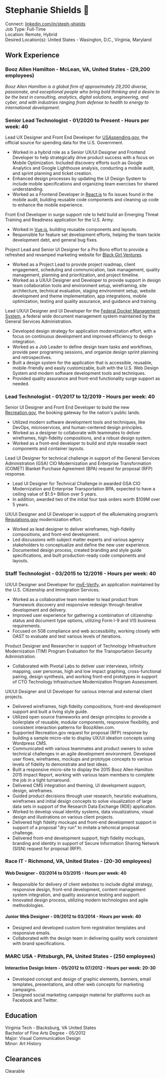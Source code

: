 # Stephanie Shields :wave:

Connect: [linkedin.com/in/steph-shields](https://www.linkedin.com/in/steph-shields/)    
Job Type: Full-Time  
Location: Remote, Hybrid  
Desired Location(s): United States - Wasington, D.C., Virginia, Maryland

## Work Experience

### Booz Allen Hamilton - McLean, VA, United States - (29,200 employees)

*Booz Allen Hamilton is a global firm of approximately 29,200 diverse, passionate, and exceptional people who bring bold thinking and a desire to be the best in consulting, analytics, digital solutions, engineering, and cyber, and with industries ranging from defense to health to energy to international development.*

### Senior Lead Technologist - 01/2020 to Present - Hours per week: 40

<!-- Add brief description of the organization and "Senior Lead Technologist" role -->

Lead UX Designer and Front End Developer for [USAspending.gov](https://www.usaspending.gov/), the official source for spending data for the U.S. Government.

<!--
Product: [USAspending.gov](https://www.usaspending.gov/)  
Program: Fiscal Service Data Transparency Support Program  
Client: Bureau of the Fiscal Service, U.S. Department of the Treasury  
Team Size: ~30  
Duration: 07/2021 - Present
-->

[Brief description of the product/project/team you worked on or supported. To include clients/customers type, impact/performance metrics and scope, and team size/composition.]: #

- Worked in a hybrid role as a Senior UX/UI Designer and Frontend Developer to help strategically drive product success with a focus on Mobile Optimization. Included discovery efforts such as Google Analytics and Google Lighthouse analysis, conducting a mobile audit, and sprint planning and ticket creation.
- Enhanced design processes by updating the UI Design System to include mobile specifications and organizing team exercises for shared understanding.
- Worked as a Frontend Developer in [React.js](https://reactjs.org/) to fix issues found in the mobile audit, building reusable code components and cleaning up code to enhance the mobile experience.

Front End Developer in surge support role to held build an Emerging Threat Training and Readiness application for the U.S. Army.

<!--
Product: Emerging Threat Training and Readiness Component  
Client: U.S. Army  
Team Size: ~38
Duration: 04/2021 - 06/2021
-->

[Brief description of the product/project/team you worked on or supported. To include clients/customers type, impact/performance metrics and scope, and team size/composition.]: #

- Worked in [Vue.js](https://vuejs.org/), building reusable components and layouts.
- Responsible for feature set development efforts, helping the team tackle development debt, and general bug fixes.

Project Lead and Senior UI Designer for a Pro Bono effort to provide a refreshed and revamped marketing website for [Black Girl Ventures](https://www.blackgirlventures.org/).

<!--
Product: [blackgirlventures.org](https://www.blackgirlventures.org/)  
Client: Black Girl Ventures  
Team Size: ~6  
Duration: 01/2021 - 03/2021
-->

[Brief description of the product/project/team you worked on or supported. To include clients/customers type, impact/performance metrics and scope, and team size/composition.]: #

- Worked as a Project Lead to provide project roadmap, client engagement, scheduling and communication, task management, quality management, planning and prioritization, and project timeline.
- Worked as a UX/UI Designer and Developer to provide support in design team collaboration tools and environment setup, wireframing, site architecture, technical evaluation, staging environment setup, website development and theme implementation, app integrations, mobile optimization, testing and quality assurance, and guidance and training.

Lead UX/UI Designer and UI Developer for the [Federal Docket Management System](https://www.fdms.gov/login), a federal wide document management system maintained by the General Services Administration.

<!--
Product: [Federal Docket Management System](https://www.fdms.gov/login)  
Program: eRulemaking Program  
Client: General Services Administration  
Team Size: ~38  
Duration: 03/2020 - 12/2020
-->

[Brief description of the product/project/team you worked on or supported. To include clients/customers type, impact/performance metrics and scope, and team size/composition.]: #

- Developed design strategy for application modernization effort, with a focus on continuous development and improved efficiency to design integration.
- Worked as a Job Leader to define design team tasks and workflows, provide peer programing sessions, and organize design sprint planning and retrospectives.
- Built a design system for the application that is accessible, reusable, mobile-friendly and easily customizable, built with the U.S. Web Design System and modern software development tools and techniques.
- Provided quality assurance and front-end functionality surge support as needed.

### Lead Technologist - 01/2017 to 12/2019 - Hours per week: 40

<!-- Add brief description of the organization and "Lead Technologist" role -->

Senior UI Designer and Front End Developer to build the new [Recreation.gov](https://www.recreation.gov/), the booking gateway for the nation's public lands.

<!--
Product: [Recreation.gov](https://www.recreation.gov/)  
Client: Booz Allen Hamilton, U.S. Department of the Interior  
Team Size: ~84  
Duration: 07/2017 - 02/2020
-->

[Brief description of the product/project/team you worked on or supported. To include clients/customers type, impact/performance metrics and scope, and team size/composition.]: #

- Utilized modern software development tools and techniques, like DevOps, microservices, and human-centered design principles.
- Worked as a designer to collaborate with teammates to deliver wireframes, high-fidelity compositions, and a robust design system.
- Worked as a front-end developer to build and style reusable react components and container layouts.

Lead UI Designer for technical challenge in support of the General Services Administration (GSA) CIO Modernization and Enterprise Transformation (COMET) Blanket Purchase Agreement (BPA) request for proposal (RFP) response.

<!--
Product: Technical challenge in support of the General Services Administration (GSA) CIO Modernization and Enterprise Transformation (COMET) Blanket Purchase Agreement (BPA) request for proposal (RFP) response  
Client: Booz Allen Hamilton  
Team Size: ~50 overall, ~10 technical challenge team  
Duration: 04/2019 - 07/2019 - Hours per week: 3
-->

[Brief description of the product/project/team you worked on or supported. To include clients/customers type, impact/performance metrics and scope, and team size/composition.]: #

- Lead UI Designer for Technical Challenge in awarded GSA CIO Modernization and Enterprise Transportation BPA, expected to have a ceiling value of $1.5+ Billion over 5 years.
- In addition, awarded two of the initial four task orders worth $109M over 5 years.

UX/UI Designer and UI Developer in support of the eRulemaking program’s [Regulations.gov](https://www.regulations.gov/) modernization effort.

<!--
Product: [Regulations.gov](https://www.regulations.gov/)  
Program: eRulemaking Program  
Client: U.S. Environmental Protection Agency  
Team Size: ~30  
Duration: 10/2016 - 06/2017
-->

[Brief description of the product/project/team you worked on or supported. To include clients/customers type, impact/performance metrics and scope, and team size/composition.]: #

- Worked as lead designer to deliver wireframes, high-fidelity compositions, and front-end development.
- Led discussions with subject matter experts and various agency stakeholders to conceptualize and define the new user experience.
- Documented design process, created branding and style guide specifications, and built production-ready code components and layouts.

### Staff Technologist - 03/2015 to 12/2016 - Hours per week: 40

<!-- Add brief description of the organization and "Staff Technologist" role -->

UX/UI Designer and Developer for [myE-Verify](https://myeverify.uscis.gov/), an application maintained by the U.S. Citizenship and Immigration Services.

<!--
Product: [myE-Verify](https://myeverify.uscis.gov/)  
Client: U.S. Citizenship and Immigration Services, U.S. Department of Homeland Security  
Team Size: ~22  
Duration: 11/2015 - 07/2016
-->

[Brief description of the product/project/team you worked on or supported. To include clients/customers type, impact/performance metrics and scope, and team size/composition.]: #

- Worked as a collaborative team member to lead product from framework discovery and responsive redesign through iterative development and delivery.
- Improved user experience for gathering a combination of citizenship status and document type options, utilizing Form I-9 and VIS business requirements.
- Focused on 508 compliance and web accessibility, working closely with OAST to evaluate and test various levels of iterations.

Product Designer and Researcher in support of Technology Infrastructure Modernization (TIM) Program Evaluation for the Transportation Security Administration.

<!--
Product: Technology Infrastructure Modernization (TIM) Program Evaluation  
Client: Transportation Security Administration, U.S. Department of Homeland Security  
Team Size: ~5  
Duration: 01/2016 – 02/2016
-->

[Brief description of the product/project/team you worked on or supported. To include clients/customers type, impact/performance metrics and scope, and team size/composition.]: #

- Collaborated with Pivotal Labs to deliver user interviews, infinity mapping, user personas, high and low impact graphing, cross-functional pairing, design synthesis, and working front-end prototypes in support of CTO Technology Infrastructure Modernization Program Assessment.

UX/UI Designer and UI Developer for various internal and external client projects.

<!--
Role: UX/UI Designer and UI Developer 
Product: Recreation.gov Investment Support  
Client: Booz Allen Hamilton  
Team Size:  
Duration: 07/2016 – 10/2016
-->

<!--
Role: UI Developer  
Product: [boozallen.com](https://www.boozallen.com/)  
Client: Booz Allen Hamilton Marketing and Communications  
Team Size: ~8  
Duration: 06/2015 – 11/2015
-->

<!--
Role: UI Developer  
Product: Recreation.gov request for proposal (RFP) response support
Client: Booz Allen Hamilton  
Team Size:   
Duration: 09/2015
-->

<!--
Role: UX/UI Designer  
Product: NodeKin Graph Database Application  
Client: Booz Allen Hamilton Strategic Innovation Group  
Team Size: ~6  
Duration: 06/2015 – 07/2015
-->

<!--
Role: UI Developer  
Product: Booz Allen Hamilton 2015 Impact Report 
Client: Booz Allen Hamilton Marketing and Communications  
Team Size:  
Duration: 06/2015
-->

<!--
Role: UX/UI Developer 
Product: Solver Space Website  
Client: Booz Allen Hamilton Strategic Innovation Group  
Team Size: ~4  
Duration: 04/2015 – 06/2015
-->

<!--
Role: Junior UX Researcher  
Product: Research Data Exchange (RDE) Application - User Analysis  
Client: U.S. Department of Transportation  
Team Size: N/A  
Duration: 04/2015 – 05/2015
-->

<!--
Role: Junior UX/UI Designer 
Product: Quick Look Assessment Website  
Client: U.S. Department of Transportation  
Team Size: N/A  
Duration: 04/2015
-->

<!--
Role: Junior UX/UI Designer 
Product: Agile Delivery Services Dry Run Challenge  
Client: Booz Allen Hamilton Strategic Innovation Group  
Team Size: N/A  
Duration: 04/2015
-->

<!--
Role: Junior UX/UI Designer 
Product: Secure Information Sharing Network Proposal Support  
Client: Booz Allen Hamilton Strategic Innovation Group  
Team Size: N/A  
Duration: 03/2015 – 04/2015
-->

[Brief description of the product/project/team you worked on or supported. To include clients/customers type, impact/performance metrics and scope, and team size/composition.]: #

- Delivered wireframes, high fidelity compositions, front-end development support and built a living style guide.
- Utilized open source frameworks and design principles to provide a boilerplate of reusable, modular components, responsive flexibility, and consistent interaction patterns for BoozAllen.com.
- Supported Recreation.gov request for proposal (RFP) response by building a sample micro-site to display UX/UI ideation concepts using Wordpress CMS.
- Communicated with various teammates and product owners to solve technical challenges in an agile development environment. Developed user flows, wireframes, mockups and prototype concepts to various levels of fidelity to demonstrate and test ideas.
- Built a responsive micro-site to display the 2015 Booz Allen Hamilton 2015 Impact Report, working with various team members to complete the job in a tight turnaround.
- Delivered CMS integration and theming, UI development support, design, wireframes.
- Guided product decisions through user research, heuristic evaluations, wireframes and initial design concepts to solve visualization of large data sets in support of the Research Data Exchange (RDE) application.
- Worked to develop visual identity systems, data visualizations, visual design and illustrations on various client projects.
- Delivered high fidelity mockups and front-end development support in support of a proposal "dry run" to imitate a tehcnical proposal challenge.
- Delivered front-end development support, high fidelity mockups, branding and identity in support of Secure Information Sharing Network (SISN) request for proposal (RFP).

### Race IT - Richmond, VA, United States - (20-30 employees)

#### Web Designer - 03/2014 to 03/2015 - Hours per week: 40

- Responsible for delivery of client websites to include digital strategy, responsive design, front-end development, content management system integration, and quality assurance testing and support.
- Innovated design process, utilizing modern technologies and agile methodologies.

#### Junior Web Designer - 09/2012 to 03/2014 - Hours per week: 40

- Designed and developed custom form registration templates and responsive emails.
- Collaborated with the design team in delivering quality work consistent with brand specifications.

### MARC USA - Pittsburgh, PA, United States - (250 employees)

#### Interactive Design Intern - 05/2012 to 07/2012 - Hours per week: 20-30

- Developed concept and design of graphic elements, banners, email templates, presentations, and other web concepts for marketing campaigns.
- Designed social marketing campaign material for platforms such as Facebook and Twitter.

## Education

Virginia Tech - Blacksburg, VA United States  
Bachelor of Fine Arts Degree - 05/2012  
Major: Visual Communication Design  
Minor: Art History

## Clearances

Clearable
